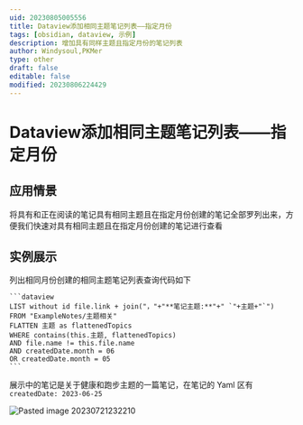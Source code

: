 ```yaml
---
uid: 20230805005556
title: Dataview添加相同主题笔记列表——指定月份
tags: [obsidian, dataview, 示例]
description: 增加具有同样主题且指定月份的笔记列表
author: Windysoul,PKMer
type: other
draft: false
editable: false
modified: 20230806224429
---
```


# Dataview添加相同主题笔记列表——指定月份

## 应用情景

将具有和正在阅读的笔记具有相同主题且在指定月份创建的笔记全部罗列出来，方便我们快速对具有相同主题且在指定月份创建的笔记进行查看

## 实例展示

列出相同月份创建的相同主题笔记列表查询代码如下

`````示例代码
```dataview
LIST without id file.link + join("，"+"**笔记主题:**"+" `"+主题+"`")
FROM "ExampleNotes/主题相关"
FLATTEN 主题 as flattenedTopics
WHERE contains(this.主题, flattenedTopics)
AND file.name != this.file.name
AND createdDate.month = 06 
OR createdDate.month = 05 
```
`````

展示中的笔记是关于健康和跑步主题的一篇笔记，在笔记的 Yaml 区有 `createdDate: 2023-06-25`

![Pasted image 20230721232210](https://cdn.pkmer.cn/images/Pasted%20image%2020230721232210.png!pkmer)
